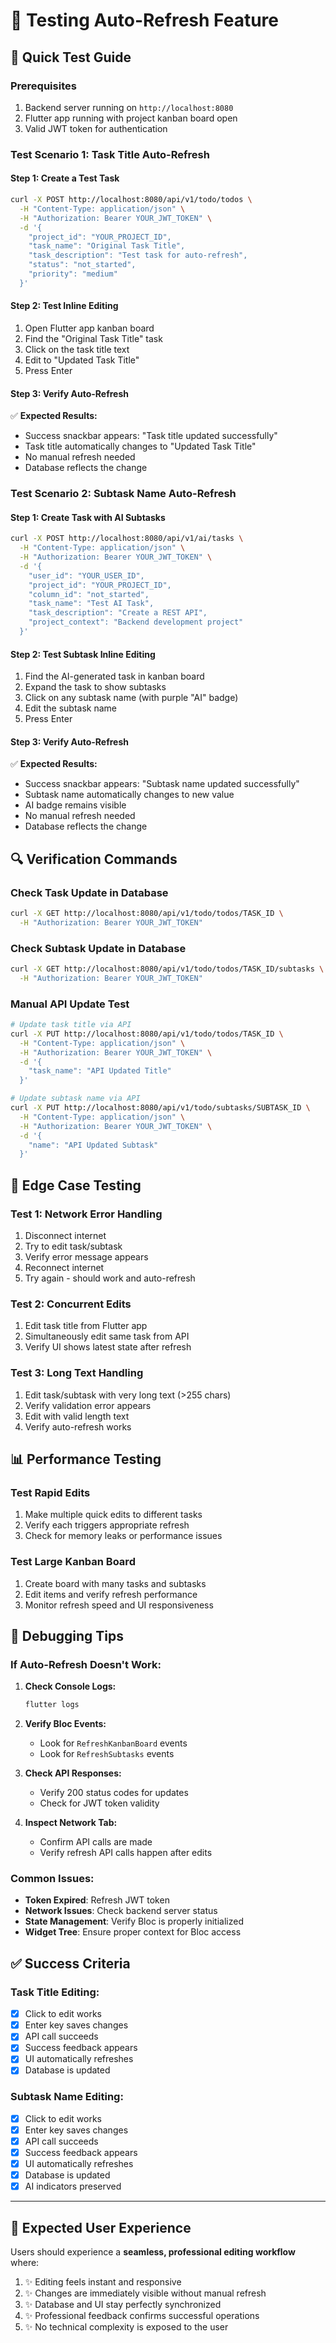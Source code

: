 # 🧪 Testing Auto-Refresh Feature

## 🚀 **Quick Test Guide**

### **Prerequisites**
1. Backend server running on `http://localhost:8080`
2. Flutter app running with project kanban board open
3. Valid JWT token for authentication

### **Test Scenario 1: Task Title Auto-Refresh**

#### **Step 1: Create a Test Task**
```bash
curl -X POST http://localhost:8080/api/v1/todo/todos \
  -H "Content-Type: application/json" \
  -H "Authorization: Bearer YOUR_JWT_TOKEN" \
  -d '{
    "project_id": "YOUR_PROJECT_ID",
    "task_name": "Original Task Title",
    "task_description": "Test task for auto-refresh",
    "status": "not_started",
    "priority": "medium"
  }'
```

#### **Step 2: Test Inline Editing**
1. Open Flutter app kanban board
2. Find the "Original Task Title" task
3. Click on the task title text
4. Edit to "Updated Task Title"
5. Press Enter

#### **Step 3: Verify Auto-Refresh**
✅ **Expected Results:**
- Success snackbar appears: "Task title updated successfully"
- Task title automatically changes to "Updated Task Title"
- No manual refresh needed
- Database reflects the change

### **Test Scenario 2: Subtask Name Auto-Refresh**

#### **Step 1: Create Task with AI Subtasks**
```bash
curl -X POST http://localhost:8080/api/v1/ai/tasks \
  -H "Content-Type: application/json" \
  -H "Authorization: Bearer YOUR_JWT_TOKEN" \
  -d '{
    "user_id": "YOUR_USER_ID",
    "project_id": "YOUR_PROJECT_ID",
    "column_id": "not_started",
    "task_name": "Test AI Task",
    "task_description": "Create a REST API",
    "project_context": "Backend development project"
  }'
```

#### **Step 2: Test Subtask Inline Editing**
1. Find the AI-generated task in kanban board
2. Expand the task to show subtasks
3. Click on any subtask name (with purple "AI" badge)
4. Edit the subtask name
5. Press Enter

#### **Step 3: Verify Auto-Refresh**
✅ **Expected Results:**
- Success snackbar appears: "Subtask name updated successfully"
- Subtask name automatically changes to new value
- AI badge remains visible
- No manual refresh needed
- Database reflects the change

## 🔍 **Verification Commands**

### **Check Task Update in Database**
```bash
curl -X GET http://localhost:8080/api/v1/todo/todos/TASK_ID \
  -H "Authorization: Bearer YOUR_JWT_TOKEN"
```

### **Check Subtask Update in Database**
```bash
curl -X GET http://localhost:8080/api/v1/todo/todos/TASK_ID/subtasks \
  -H "Authorization: Bearer YOUR_JWT_TOKEN"
```

### **Manual API Update Test**
```bash
# Update task title via API
curl -X PUT http://localhost:8080/api/v1/todo/todos/TASK_ID \
  -H "Content-Type: application/json" \
  -H "Authorization: Bearer YOUR_JWT_TOKEN" \
  -d '{
    "task_name": "API Updated Title"
  }'

# Update subtask name via API
curl -X PUT http://localhost:8080/api/v1/todo/subtasks/SUBTASK_ID \
  -H "Content-Type: application/json" \
  -H "Authorization: Bearer YOUR_JWT_TOKEN" \
  -d '{
    "name": "API Updated Subtask"
  }'
```

## 🎯 **Edge Case Testing**

### **Test 1: Network Error Handling**
1. Disconnect internet
2. Try to edit task/subtask
3. Verify error message appears
4. Reconnect internet
5. Try again - should work and auto-refresh

### **Test 2: Concurrent Edits**
1. Edit task title from Flutter app
2. Simultaneously edit same task from API
3. Verify UI shows latest state after refresh

### **Test 3: Long Text Handling**
1. Edit task/subtask with very long text (>255 chars)
2. Verify validation error appears
3. Edit with valid length text
4. Verify auto-refresh works

## 📊 **Performance Testing**

### **Test Rapid Edits**
1. Make multiple quick edits to different tasks
2. Verify each triggers appropriate refresh
3. Check for memory leaks or performance issues

### **Test Large Kanban Board**
1. Create board with many tasks and subtasks
2. Edit items and verify refresh performance
3. Monitor refresh speed and UI responsiveness

## 🐛 **Debugging Tips**

### **If Auto-Refresh Doesn't Work:**

1. **Check Console Logs:**
   ```bash
   flutter logs
   ```

2. **Verify Bloc Events:**
   - Look for `RefreshKanbanBoard` events
   - Look for `RefreshSubtasks` events

3. **Check API Responses:**
   - Verify 200 status codes for updates
   - Check for JWT token validity

4. **Inspect Network Tab:**
   - Confirm API calls are made
   - Verify refresh API calls happen after edits

### **Common Issues:**

- **Token Expired**: Refresh JWT token
- **Network Issues**: Check backend server status
- **State Management**: Verify Bloc is properly initialized
- **Widget Tree**: Ensure proper context for Bloc access

## ✅ **Success Criteria**

### **Task Title Editing:**
- [x] Click to edit works
- [x] Enter key saves changes  
- [x] API call succeeds
- [x] Success feedback appears
- [x] UI automatically refreshes
- [x] Database is updated

### **Subtask Name Editing:**
- [x] Click to edit works
- [x] Enter key saves changes
- [x] API call succeeds  
- [x] Success feedback appears
- [x] UI automatically refreshes
- [x] Database is updated
- [x] AI indicators preserved

---

## 🎉 **Expected User Experience**

Users should experience a **seamless, professional editing workflow** where:
1. ✨ Editing feels instant and responsive
2. ✨ Changes are immediately visible without manual refresh
3. ✨ Database and UI stay perfectly synchronized
4. ✨ Professional feedback confirms successful operations
5. ✨ No technical complexity is exposed to the user
